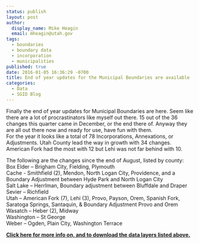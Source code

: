 ```yaml
---
status: publish
layout: post
author:
  display_name: Mike Heagin
  email: mheagin@utah.gov
tags:
  - boundaries
  - boundary data
  - incorporation
  - municipalities
published: true
date: 2016-01-05 16:36:29 -0700
title: End of year updates for the Municipal Boundaries are available
categories:
  - Data
  - SGID Blog
---
```

<p>    Finally the end of year updates for Municipal Boundaries are here. Seem like there are a lot of procrastinators like myself out there. 15 out of the 36 changes this quarter came in December, or the end there of. Anyway they are all out there now and ready for use, have fun with them.<br />
For the year it looks like a total of 78 Incorporations, Annexations, or Adjustments. Utah County lead the way in growth with 34 changes. American Fork had the most with 12 but Lehi was not far behind with 10.</p>
<p>The following are the changes since the end of August, listed by county:<br />
Box Elder – Brigham City, Fielding, Plymouth<br />
Cache - Smithfield (2), Mendon, North Logan City, Providence, and a  Boundary Adjustment between Hyde Park and North Logan City<br />
Salt Lake – HerrIman, Boundary adjustment between Bluffdale and Draper<br />
Sevier – Richfield<br />
Utah – American Fork (7), Lehi (3), Provo, Payson, Orem, Spanish Fork, Saratoga Springs, Santaquin, & Boundary Adjustment Provo and Orem<br />
Wasatch – Heber (2), Midway<br />
Washington – St George<br />
Weber – Ogden, Plain City, Washington Terrace</p>
<p> <a href="{{ "/data/boundaries/citycountystate/" | prepend: site.baseurl }}"><strong>Click here for more info on, and to download the data layers listed above.</strong></a></p>
